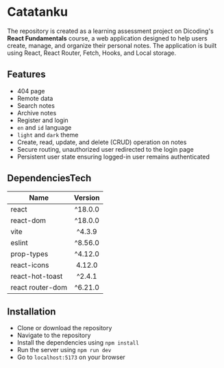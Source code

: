 # Catatanku

The repository is created as a learning assessment project on Dicoding's **React Fundamentals** course, a web application designed to help users create, manage, and organize their personal notes. The application is built using React, React Router, Fetch, Hooks, and Local storage.

## Features

- 404 page
- Remote data
- Search notes
- Archive notes
- Register and login
- `en` and `id` language
- `light` and `dark` theme
- Create, read, update, and delete (CRUD) operation on notes
- Secure routing, unauthorized user redirected to the login page
- Persistent user state ensuring logged-in user remains authenticated

## DependenciesTech

| Name               | Version   |
|--------------------|:---------:|
| react              |  ^18.0.0  |
| react-dom          |  ^18.0.0  |
| vite               |  ^4.3.9   |
| eslint             |  ^8.56.0  |
| prop-types         |  ^4.12.0  |
| react-icons        |  4.12.0   |
| react-hot-toast    |  ^2.4.1   |
| react router-dom   |  ^6.21.0  |

## Installation

- Clone or download the repository
- Navigate to the repository
- Install the dependencies using `npm install`
- Run the server using `npm run dev`
- Go to `localhost:5173` on your browser
